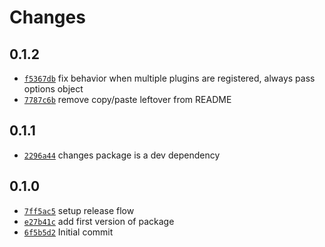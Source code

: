 # Changes

## 0.1.2

- [`f5367db`](https://github.com/m90/esbuild-plugin-browserify-adapter/commit/f5367dbbc63d6af5856c4d25eafb6ead570fcf03)
  fix behavior when multiple plugins are registered, always pass options object
- [`7787c6b`](https://github.com/m90/esbuild-plugin-browserify-adapter/commit/7787c6b3327f1236d0041dbde71dffaef2e40ae1)
  remove copy/paste leftover from README

## 0.1.1

- [`2296a44`](https://github.com/m90/esbuild-plugin-browserify-adapter/commit/2296a44447410e848ad2e393d2304dfa39150956)
  changes package is a dev dependency

## 0.1.0

- [`7ff5ac5`](https://github.com/m90/esbuild-plugin-browserify-adapter/commit/7ff5ac505aeae81aab9077fd3e4ebae0788c1eb0)
  setup release flow
- [`e27b41c`](https://github.com/m90/esbuild-plugin-browserify-adapter/commit/e27b41c39abfaab26b910c3da9a193fc3fd23983)
  add first version of package
- [`6f5b5d2`](https://github.com/m90/esbuild-plugin-browserify-adapter/commit/6f5b5d243eb1e0913ad5d0c1fdfed4af7d038bb9)
  Initial commit
